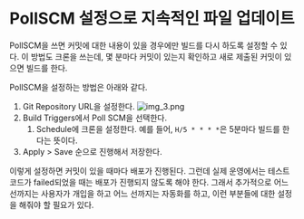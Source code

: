 # PollSCM 설정으로 지속적인 파일 업데이트

PollSCM을 쓰면 커밋에 대한 내용이 있을 경우에만 빌드를 다시 하도록 설정할 수 있다. 이 방법도 크론을 쓰는데, 몇 분마다 커밋이 있는지 확인하고 새로 제출된 커밋이 있으면 빌드를 한다.

PollSCM을 설정하는 방법은 아래와 같다.

1. Git Repository URL을 설정한다. ![img_3.png](https://github.com/jewoodev/blog_img/blob/main/CI_and_CD/PollSCM_%EC%84%A4%EC%A0%95%EC%9C%BC%EB%A1%9C_%EC%A7%80%EC%86%8D%EC%A0%81%EC%9D%B8_%ED%8C%8C%EC%9D%BC_%EC%97%85%EB%8D%B0%EC%9D%B4%ED%8A%B8/Git_URL_%EC%84%A4%EC%A0%95%ED%95%98%EB%8A%94_%ED%99%94%EB%A9%B4.png?raw=true)
2. Build Triggers에서 Poll SCM을 선택한다.
   1. Schedule에 크론을 설정한다. 예를 들어, `H/5 * * * *`은 5분마다 빌드를 한다는 뜻이다.
3. Apply > Save 순으로 진행해서 저장한다.

이렇게 설정하면 커밋이 있을 때마다 배포가 진행된다. 그런데 실제 운영에서는 테스트 코드가 failed되었을 때는 배포가 진행되지 않도록 해야 한다. 그래서 추가적으로 어느 선까지는 사용자가 개입을 하고 어느 선까지는 자동화를 하고, 이런 부분들에 대한 설정을 해줘야 할 필요가 있다.
